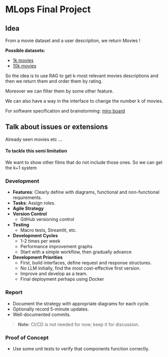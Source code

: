 # MLops Final Project

## Idea

From a movie dataset and a user description, we return Movies !

**Possible datasets:**

- [1k movies](https://www.kaggle.com/datasets/akashkotal/imbd-top-1000-with-description)
- [10k movies](https://www.kaggle.com/datasets/ashpalsingh1525/imdb-movies-dataset)

So the idea is to use RAG to get k-most relevant movies descriptions and then we return them and order them by rating.

Moreover we can filter them by some other feature.

We can also have a way in the interface to change the number k of movies.

For software specification and brainstorming: [miro board](https://miro.com/welcomeonboard/c0ppclVqUGM2aysyT0t0S1liTVZoYzdVeGVTV3RtOFBIZk1wK0dCajdPUm5YSDIwaGdha3BZWTEzN0k2SWdMV0s0L1NYREt5Q2oxT1FqMGpCZDJSYnl5bWVRNitWOGhya1ZCTGdOQTBwWlBYaFVwWXNtK2VVMFdZWlJQWlBuNDYhZQ==?share_link_id=912840001517)

## Talk about issues or extensions

Already seen movies etc ...

#### To tackle this semi limitation

We want to show other films that do not include those ones. So we can get the k+1 system

### Development

- **Features**: Clearly define with diagrams, functional and non-functional requirements.
- **Tasks**: Assign roles.
- **Agile Strategy**
- **Version Control**
  - GitHub versioning control
- **Testing**
  - Macro tests, Streamlit, etc.
- **Development Cycles**
  - 1-2 times per week
  - Performance improvement graphs
  - Start with a simple workflow, then gradually advance
- **Development Priorities**
  - First, build interfaces, define request and response structures.
  - No LLM initially, find the most cost-effective first version.
  - Improve and develop as a team.
  - Final deployment perhaps using Docker

### Report

- Document the strategy with appropriate diagrams for each cycle.
- Optionally record 5-minute updates.
- Well-documented commits.

> **Note**: CI/CD is not needed for now; keep it for discussion.

### Proof of Concept

- Use some unit tests to verify that components function correctly.

